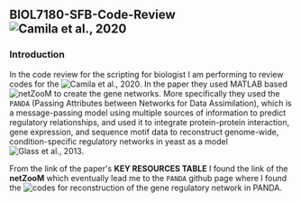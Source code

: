 ## BIOL7180-SFB-Code-Review ![Camila et al., 2020](https://www.sciencedirect.com/science/article/pii/S2211124720307762)

### Introduction
In the code review for the scripting for biologist I am performing to review codes for the ![Camila et al., 2020](https://www.sciencedirect.com/science/article/pii/S2211124720307762). In the paper they used MATLAB based ![netZooM](https://github.com/netZoo/netZooM) to create the gene networks. More specifically they used the `PANDA` (Passing Attributes between Networks for Data Assimilation), which is a message-passing model using multiple sources of information to predict regulatory relationships, and used it to integrate protein-protein interaction, gene expression, and sequence motif data to reconstruct genome-wide, condition-specific regulatory networks in yeast as a model ![Glass et al., 2013](https://journals.plos.org/plosone/article?id=10.1371/journal.pone.0064832).

From the link of the paper's **KEY RESOURCES TABLE** I found the link of the **netZooM** which eventually lead me to the `PANDA` github page where I found the ![codes](https://github.com/netZoo/netZooM/tree/master/tutorials/panda) for reconstruction of the gene regulatory network in PANDA. 

